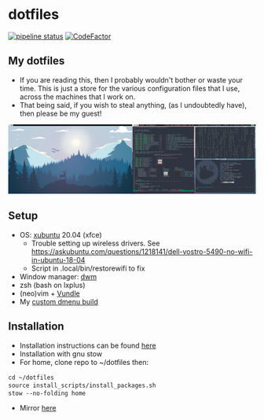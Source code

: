 # dotfiles

[![pipeline status](https://gitlab.com/sdysch/dotfiles/badges/master/pipeline.svg)](https://gitlab.com/sdysch/dotfiles/-/commits/master)
[![CodeFactor](https://www.codefactor.io/repository/github/sdysch/dotfiles/badge)](https://www.codefactor.io/repository/github/sdysch/dotfiles)

## My dotfiles
 * If you are reading this, then I probably wouldn't bother or waste your time. This is just a store for the various configuration files that I use, across the machines that I work on.
 * That being said, if you wish to steal anything, (as I undoubtedly have), then please be my guest!

![shell](figures/screenshot3.png)

## Setup
* OS: [xubuntu](https://xubuntu.org/) 20.04 (xfce)
	* Trouble setting up wireless drivers. See https://askubuntu.com/questions/1218141/dell-vostro-5490-no-wifi-in-ubuntu-18-04
	* Script in .local/bin/restorewifi to fix
* Window manager: [dwm](https://github.com/sdysch/dwm)
* zsh (bash on lxplus)
* (neo)vim + [Vundle](https://github.com/VundleVim/Vundle.vim)
* My [custom dmenu build](https://github.com/sdysch/dmenu)

## Installation
* Installation instructions can be found [here](docs/install.md)
* Installation with gnu stow
* For home, clone repo to ~/dotfiles then:
```
cd ~/dotfiles
source install_scripts/install_packages.sh
stow --no-folding home
```


* Mirror [here](https://github.com/sdysch/dotfiles)
